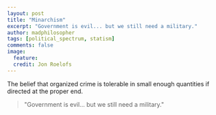 ```yaml
---
layout: post
title: "Minarchism"
excerpt: "Government is evil... but we still need a military."
author: madphilosopher
tags: [political_spectrum, statism]
comments: false
image:
  feature:
  credit: Jon Roelofs
---
```


The belief that organized crime is tolerable in small enough quantities if directed at the proper end.

> "Government is evil... but we still need a military."

